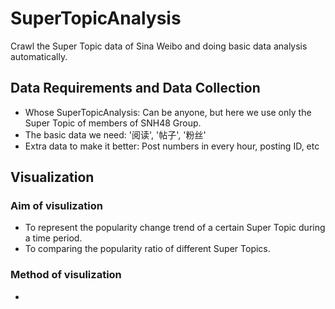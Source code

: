 # SuperTopicAnalysis
Crawl the Super Topic data of Sina Weibo and doing basic data analysis automatically.



## Data Requirements and Data Collection
- Whose SuperTopicAnalysis: Can be anyone, but here we use only the Super Topic of members of SNH48 Group.
- The basic data we need: '阅读', '帖子', '粉丝'
- Extra data to make it better: Post numbers in every hour, posting ID, etc



## Visualization

### Aim of visulization
- To represent the popularity change trend of a certain Super Topic during a time period.
- To comparing the popularity ratio of different Super Topics.

### Method of visulization
- 
